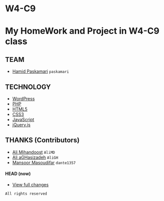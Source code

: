 W4-C9
=====
# My HomeWork and Project in W4-C9 class

## TEAM
* [Hamid Paskamari](https://github.com/paskamari) `paskamari`

## TECHNOLOGY
* [WordPress](http://ali.md/g/wordpress)
* [PHP](http://ali.md/g/php)
* [HTML5](http://ali.md/wiki/html5)
* [CSS3](http://ali.md/css3ref)
* [JavaScript](http://ali.md/wiki/javascript)
* [jQuery.js](http://ali.md/jquery.js)

## THANKS (Contributors)
* [Ali Mihandoost](https://github.com/AliMD) `AliMD`
* [Ali aGHasizadeh](https://github.com/AliGH) `AliGH`
* [Mansoor Masoudifar](https://github.com/dante1357) `dante1357`


#### HEAD (now)
  * [View full changes](https://github.com/paskamari/W4-C9)
  
`All rights reserved`
